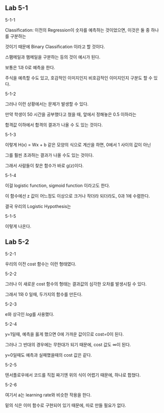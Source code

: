 ## Lab 5-1

5-1-1

Classification: 이전의 Regression이 숫자를 예측하는 것이었으면, 이것은 둘 중 하나를 구분하는 

것이기 때문에 Binary Classification 이라고 할 것이다. 

스팸메일과 햄메일을 구분하는 등의 것이 예시가 된다.

보통은 1과 0로 예측을 한다. 

주식을 예측할 수도 있고, 호감적인 이미지인지 비호감적인 이미지인지 구분도 할 수 있다.

5-1-2

그러나 이런 상황에서는 문제가 발생할 수 있다.

만약 학생이 50 시간을 공부했다고 쳤을 때, 앞에서 정해놓은 0.5 이하라는 

합격값 이하에서 합격의 결과가 나올 수 도 있는 것이다.

5-1-3 

이렇게 H(x) = Wx + b 같은 모양의 식으로 계산을 하면, 0에서 1 사이의 값이 아닌 

그를 훨씬 초과하는 결과가 나올 수도 있는 것이다.

그래서 사람들이 찾은 함수가 바로 g(z)이다.

5-1-4

이걸 logistic function, sigmoid function 이라고도 한다. 

이 함수에선 z 값이 어느정도 이상으로 크거나 작더라 되더라도, 0과 1에 수렴한다.

결국 우리의 Logistic Hypothesis는

5-1-5

이렇게 나온다.

## Lab 5-2

5-2-1

우리의 이전 cost 함수는 이런 형태였다.

5-2-2

그러나 이 새로운 cost 함수의 형태는 결과값의 심각한 오차를 발생시킬 수 있다.

그래서 1와 0 일때, 두가지의 함수를 만든다.

5-2-3

e와 상극인 *log*를 사용했다.

5-2-4

y=1일때, 예측을 옳게 했으면 0에 가까운 값이므로 cost=0이 된다. 

그러나 그 반대의 경우에는 무한대가 되기 때문에,  cost 값도 ∞이 된다.

y=0일때도 예측과 실패했을때의 cost 값은 같다.

5-2-5

텐서플로우에서 코드를 직접 짜기엔 위의 식이 어렵기 때문에, 하나로 합쳤다.

5-2-6

여기서 a는 learning rate와 비슷한 작용을 한다.

밑의 식은 이미 함수로 구현되어 있기 때문에, 따로 만들 필요가 없다.